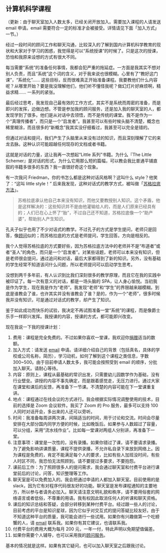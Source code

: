 <div class="inner">
<h2>计算机科学课程</h2>
<p>（更新：由于聊天室加入人数太多，已经关闭开放加入。需要加入课程的人请发送 email 申请。email 需要符合一定的标准才会被接受。详情请见下面「加入方式」一节。）</p>
<p>经过一段时间的顾问工作和聊天沟通，比较深入的了解到国内计算机科学教育的现状和大家对于学习的困惑，我觉得是可以“系统授课”的时候了。只是这次的授课，恐怕和我原来设想的方式有很大不同。</p>
<p>每当需要“系统”的准备任何事情，我都会犯严重的拖延症。一方面是我其实不想对别人负责，而且“系统”这个词的含义，对于我来说也很模糊。心里有了“教好这门课”，“系统化”…… 这些目标，反而很难真正开始准备课程。我要教他们什么内容呢？从哪里开始？要是我没理解他们，他们听不懂怪我呢？做幻灯片好麻烦啊，精益求精…… 一系列的紧张。</p>
<p>最后经过思考，我发现自己最有效的工作方式，其实不是系统而周密的准备，而是即兴的发挥，边做边想。不管是参加我的顾问服务，还是加入我的聊天室的人，都发现学到了很多。他们是从对话中去领悟，而不是传统的课堂。我不是作为一个“真理传播者”，而只是一个“启发者”。我甚至可以有些时候头脑不清楚，概念也稀里糊涂，而且很多的“新概念”我其实没仔细看过，我甚至可以完全是错的。</p>
<p>但通过对话和提问，我们产生了头脑里从来没有过的知识，而且深刻理解了它的来龙去脉。这种认识可能超越任何现存的文档或者书籍。</p>
<p>这就是对话的力量，这让我再一次想起“Little 系列”书籍。为什么『The Little Schemer』是对话的形式，为什么它用那么短的篇幅，可以教会我比普通平铺直叙的书籍多很多的东西？我一直很好奇这个现象。</p>
<p>有一次我问 Friedman，你的书怎么都是这种对话风格啊？这叫什么 style？他笑了：“这叫 little style！” 后来我发现，这种对话式的教学方式，被叫做「<a href="https://baike.baidu.com/item/%E8%8B%8F%E6%A0%BC%E6%8B%89%E5%BA%95%E5%BC%8F%E5%AF%B9%E8%AF%9D/2733740">苏格拉底方法</a>」。</p>
<blockquote>
<p>苏格拉底承认他自己本来没有知识，而他又要教授别人知识。这个矛盾，他是这样解决的：这些知识并不是由他灌输给人的，而是人们原来已经具有的；人们已在心上怀了“胎”，不过自己还不知道，苏格拉底像一个“助产婆”，帮助别人产生知识。</p>
</blockquote>
<p>孔夫子似乎也用了不少对话式的教学。不过孔子的方式是学生提问，老师只是回答，像<a href="http://www.yinwang.org/blog-cn/2020/01/17/advising">顾问</a>似的；而苏格拉底的方式是老师提问，学生回答。方向是相反的。</p>
<p>我个人觉得苏格拉底的方式要好些，因为苏格拉底方法中的老师并不是“布道者”或者“圣人”的角色，而只是一个“启发者”。对某些话题，老师可以本来没有知识，但是老师很会提问，通过追问和对话，最后大家都得到了新的知识。另外，没有基础的学生经常不知道该问什么问题，所以老师提问可以启动学生思考。</p>
<p>没想到两千多年前，有人认识到比我们深刻很多的教学原理，而且它在我的实践中被印证了。每一次有意义的对话，都是一场头脑的 SPA，让人身心愉悦。当初我是作为学生，现在我是作为“老师”。我发现“老师”和“学生”的界限越来越模糊。到底是谁教会了谁，也许其实并没有谁教会了谁？是的，作为一个“老师”，很多时候我并没有知识，可是通过对话式的教学，却产生了知识。</p>
<p>鉴于如此成功而快乐的试验，我决定不再试图准备一堂“系统”的课程，而是像爵士乐手一样即兴发挥。我授课的内容，授课的方式，都可能即兴改变。</p>
<p>现在我说一下我的授课计划：</p>
<ol>
<li>费用：课程是完全免费的。不过如果你喜欢一堂课，我欢迎你<a href="http://www.yinwang.org/blog-cn/2016/04/13/pay-blog">捐赠</a>适当的数额。</li>
<li>加入方式：请发送 <a href="mailto:yinwang.advising@gmail.com?subject=申请加入课程&amp;body=王垠先生：%0A我叫（你的真名）">email</a> 申请。请详细介绍自己的背景（包括真名，具体的学校或公司名称，简历），学习动机，如何了解到这个课程之类信息，字数 300~500。由于目前申请人数太多，我可能会按照受到 email 的顺序，分批加入聊天。请耐心等待。</li>
<li>内容：原则上，课程从最基础的常识出发，只需要幼儿园数学作为基础，没有行业壁垒。讲授的内容不事先确定，而是跟着感觉走，无压力进行。通过大家在课堂和课后的反馈，再准备下一节课。不清楚的内容可能在下一堂课重复讲。</li>
<li>地点：课程通过在线会议的方式进行。我会根据实际情况调整使用的技术，目前的选择是 Zoom 会议软件。我买了 Zoom 的 Pro 服务，最多可以支持 100 人同时对话开会，多出来的人还可以旁听。</li>
<li>时间：我准备每周讲两次课，间隔适当的时间，用于讨论和交流。时间会尽量安排在大部分国内同学方便的时候，比如晚饭后。如果参与人数超过了容量，可以分组，采用“流水线作业”。比如每一堂课对两组人分别讲，再准备下一堂。</li>
<li>注意事项：课堂是一次性的，没有录播。如果你错过了课，请不要请求录播。为了避免影响讲课质量，课程不提供录播，不允许私自录下来放到网络上。因为课程是免费的，肯定不能满足每个人的要求，比如有些人加班没时间，有些人时区不同，我恐怕无法照顾到。请不要提过多要求，不要抱怨。</li>
<li>课前后工作：为了照顾很多人的提问需求，我会通过聊天室和付费平台进行课堂前后的讨论，问答，知识整理等工作。</li>
<li>聊天室是可以免费加入的。我会把通过申请的人都加入聊天室。目前使用的是 slack，因为它有对程序代码很友好的功能。聊天室是发布课程通知的主要地方，所以参与者请务必加入。聊天请注意文明礼貌和秩序，请不要用俗套的网络语言或者低俗，不尊重的用语。我有权因此取消任何人的听课和聊天资格。</li>
<li>课后的知识总结和答疑，会部分转移到某种付费平台。经过跟一些人的讨论，目前考虑的平台是知识星球，因为它似乎对交互式的提问答疑比较友好。由于不知道这种平台的质量，我可能会进行一些试用。如果你有兴趣做第一个吃螃蟹的人，请 <a href="mailto:yinwang.advising@gmail.com?subject=申请加入付费平台&amp;body=王垠先生：%0A">email</a> 联系我。如果你有其它建议，也请联系我。</li>
<li>付费平台的费用大概为每月 200 元，一年一付，特此声明以免期望值偏差。</li>
<li>如果你需要个人辅导，也可以采用我的<a href="http://www.yinwang.org/blog-cn/2020/01/17/advising">顾问服务</a>。</li>
</ol>
<p>基本的情况就是这样。如果有其它疑问，也可以加入聊天室之后跟我讨论。</p>
</div>
<!--
<div class="ad-banner" style="margin-top: 5px">
<script async src="//pagead2.googlesyndication.com/pagead/js/adsbygoogle.js"></script>
<ins class="adsbygoogle"
                    style="display:inline-block;width:100%;height:90px"
                    data-ad-client="ca-pub-1331524016319584"
                    data-ad-slot="6657867155"></ins>
<script>(adsbygoogle = window.adsbygoogle || []).push({});</script>
</div>
<script data-ad-client="ca-pub-1331524016319584" async
            src="https://pagead2.googlesyndication.com/pagead/js/adsbygoogle.js">
</script>
        -->
    